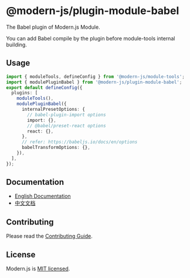 # @modern-js/plugin-module-babel

The Babel plugin of Modern.js Module.

You can add Babel compile by the plugin before module-tools internal building.

## Usage

```ts modern.config.ts
import { moduleTools, defineConfig } from '@modern-js/module-tools';
import { modulePluginBabel } from '@modern-js/plugin-module-babel';
export default defineConfig({
  plugins: [
    moduleTools(),
    modulePluginBabel({
      internalPresetOptions: {
        // babel-plugin-import options
        import: {},
        // @babel/preset-react options
        react: {},
      },
      // refer: https://babeljs.io/docs/en/options
      babelTransformOptions: {},
    }),
  ],
});
```

## Documentation

- [English Documentation](https://modernjs.dev/module-tools/en)
- [中文文档](https://modernjs.dev/module-tools/)

## Contributing

Please read the [Contributing Guide](https://github.com/web-infra-dev/modern.js/blob/main/CONTRIBUTING.md).

## License

Modern.js is [MIT licensed](https://github.com/web-infra-dev/modern.js/blob/main/LICENSE).
